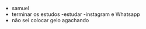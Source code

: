 - samuel
- terminar os estudos 
-estudar
-instagram e Whatsapp
- não sei colocar gelo agachando

<!---
yumi2110/yumi2110 is a ✨ special ✨ repository because its `README.md` (this file) appears on your GitHub profile.
You can click the Preview link to take a look at your changes.
--->
